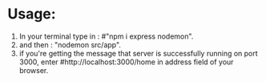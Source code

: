 # Usage:

1. In your terminal type in : #"npm i express nodemon".
2. and then : "nodemon src/app".
3. if you're getting the message that server is successfully running on port 3000, enter #http://localhost:3000/home in address field of your browser.
